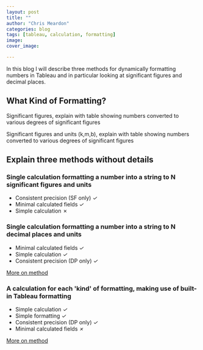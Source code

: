 ```yaml
---
layout: post
title: ""
author: "Chris Meardon"
categories: blog
tags: [tableau, calculation, formatting]
image: 
cover_image: 

---
```


In this blog I will describe three methods for dynamically formatting numbers in Tableau and in particular looking at significant figures and decimal places. 

## What Kind of Formatting?

Significant figures, explain with table showing numbers converted to various degrees of significant figures

Significant figures and units (k,m,b), explain with table showing numbers converted to various degrees of significant figures

## Explain three methods without details

### Single calculation formatting a number into a string to N significant figures and units

- Consistent precision (SF only) *✓*
- Minimal calculated fields *✓*
- Simple calculation ✗ 

### Single calculation formatting a number into a string to N decimal places and units

- Minimal calculated fields *✓*
- Simple calculation *✓* 
- Consistent precision (DP only) *✓*

[More on method ](https://playfairdata.com/how-to-dynamically-change-number-units-between-k-m-b-in-tableau/)

### A calculation for each 'kind' of formatting, making use of built-in Tableau formatting

- Simple calculation *✓* 
- Simple formatting *✓* 
- Consistent precision (DP only) *✓*
- Minimal calculated fields *✗*

[More on method](https://www.theinformationlab.co.uk/2016/08/04/label-dynamic-number-formatting-tableau/)